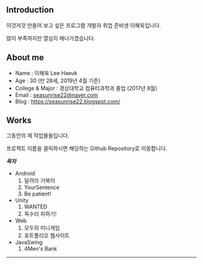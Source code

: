 ## Introduction
이것저것 만들어 보고 싶은 프로그램 개발자 취업 준비생 이해욱입니다.

많이 부족하지만 열심히 해나가겠습니다.

## About me
- Name : 이해욱 Lee Haeuk
- Age : 30 (만 28세, 2019년 4월 기준)
- College & Major : 경상대학교 컴퓨터과학과 졸업 (2017년 8월) 
- Email : seasunrise22@naver.com
- Blog : https://seasunrise22.blogspot.com/

## Works
그동안의 제 작업물들입니다.

프로젝트 이름을 클릭하시면 해당하는 Github Repository로 이동합니다.  

***목차***
- Android
  1. 달려라 거북이
  2. YourSentence
  3. Be patient!
- Unity
  1. WANTED
  2. 독수리 피하기!
- Web
  1. 모두의 미니게임
  2. 포트폴리오 웹사이트
- JavaSwing
  1. 4Men's Bank
---
